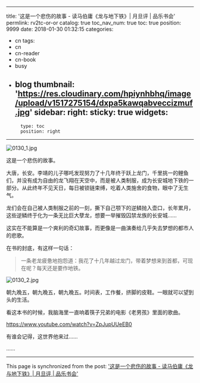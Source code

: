 
---
title: '这是一个悲伤的故事 - 读马伯庸《龙与地下铁》| 月旦评 | 品乐书会'
permlink: rv2tc-or-or
catalog: true
toc_nav_num: true
toc: true
position: 9999
date: 2018-01-30 01:32:15
categories:
- cn
tags:
- cn
- cn-reader
- cn-book
- busy
- blog
thumbnail: 'https://res.cloudinary.com/hpiynhbhq/image/upload/v1517275154/dxpa5kawqabveccizmuf.jpg'
sidebar:
    right:
        sticky: true
widgets:
    -
        type: toc
        position: right
---


![0130_1.jpg](https://res.cloudinary.com/hpiynhbhq/image/upload/v1517275154/dxpa5kawqabveccizmuf.jpg)

这是一个悲伤的故事。

大唐，长安。李靖的儿子哪吒发现努力了十几年终于跃上龙门，千里挑一的鲤鱼们，并没有成为自由的龙飞翔在天空中，而是被人类制服，成为长安城地下铁的一部分。从此终年不见天日，每日被锁链束缚，吃着人类施舍的食物，眼中了无生气。

龙们会在自己被人类制服之前的一刻，撕下自己颚下的逆鳞抛入壶口，长年累月，这些逆鳞终于化为一条无比巨大孽龙，想要一举摧毁囚禁龙族的长安城……

这实在不能算是一个爽利的奇幻故事，而更像是一曲演奏给几乎失去梦想的都市人的悲歌。

在书的封底，有这样一句话：

>一条老龙疲惫地抱怨道：我花了十几年越过龙门，带着梦想来到首都，可现在呢？每天还是要作地铁。

![0130_2.jpg](https://res.cloudinary.com/hpiynhbhq/image/upload/v1517275676/k3fxoydoehposdcs6gfj.jpg)

朝九晚五，朝九晚五，朝九晚五。时间表，工作餐，挤脚的皮鞋。一眼就可以望到头的生活。

看这本书的时候，我脑海里一直响着筷子兄弟的电影《老男孩》里面的歌曲。

https://www.youtube.com/watch?v=ZpJupUUeEB0

有谁会记得，这世界他来过……

……

- - -

This page is synchronized from the post: ['这是一个悲伤的故事 - 读马伯庸《龙与地下铁》| 月旦评 | 品乐书会'](https://steemit.com/@weisheng167388/rv2tc-or-or)

